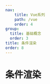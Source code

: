 ```yaml
---
nav:
    title: Vue系列
    path: /vue
    order: 4
group:
  title: 基础概念
  order: 3
title: 条件渲染
order: 8
---
```


# 条件渲染
